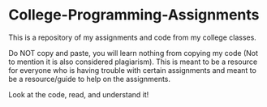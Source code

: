 # College-Programming-Assignments

This is a repository of my assignments and code from my college classes.

Do NOT copy and paste, you will learn nothing from copying my code (Not to mention it is also considered plagiarism). This is meant to be a resource for everyone who is having trouble with certain assignments and meant to be a resource/guide to help on the assignments.

Look at the code, read, and understand it!
